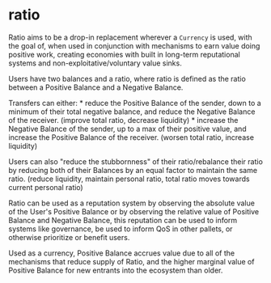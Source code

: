 # ratio

Ratio aims to be a drop-in replacement wherever a `Currency` is used, with the goal of, when used in conjunction with mechanisms to earn value doing positive work, creating economies with built in long-term reputational systems and non-exploitative/voluntary value sinks.

Users have two balances and a ratio, where ratio is defined as the ratio between a Positive Balance and a Negative Balance.

Transfers can either: 
    * reduce the Positive Balance of the sender, down to a minimum of their total negative balance, and reduce the Negative Balance of the receiver. (improve total ratio, decrease liquidity)
    * increase the Negative Balance of the sender, up to a max of their positive value, and increase the Positive Balance of the receiver. (worsen total ratio, increase liquidity)

Users can also "reduce the stubbornness" of their ratio/rebalance their ratio by reducing both of their Balances by an equal factor to maintain the same ratio. (reduce liquidity, maintain personal ratio, total ratio moves towards current personal ratio)

Ratio can be used as a reputation system by observing the absolute value of the User's Positive Balance or by observing the relative value of Positive Balance and Negative Balance, this reputation can be used to inform systems like governance, be used to inform QoS in other pallets, or otherwise prioritize or benefit users.

Used as a currency, Positive Balance accrues value due to all of the mechanisms that reduce supply of Ratio, and the higher marginal value of Positive Balance for new entrants into the ecosystem than older.